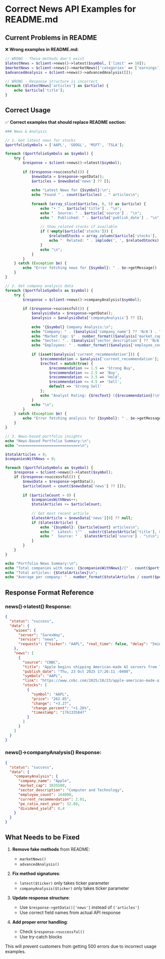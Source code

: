 # Correct News API Examples for README.md

## Current Problems in README

❌ **Wrong examples in README.md:**
```php
// WRONG - These methods don't exist
$latestNews = $client->news()->latest($symbol, ['limit' => 10]);
$marketNews = $client->news()->marketNews(['categories' => ['earnings']]);
$advancedAnalysis = $client->news()->advancedAnalysis([]);

// WRONG - Response structure is incorrect
foreach ($latestNews['articles'] as $article) {
    echo $article['title'];
}
```

## Correct Usage

✅ **Correct examples that should replace README section:**

```php
### News & Analysis

// 1. Get latest news for stocks
$portfolioSymbols = ['AAPL', 'GOOGL', 'MSFT', 'TSLA'];

foreach ($portfolioSymbols as $symbol) {
    try {
        $response = $client->news()->latest($symbol);
        
        if ($response->successful()) {
            $newsData = $response->getData();
            $articles = $newsData['news'] ?? [];
            
            echo "Latest News for {$symbol}:\n";
            echo "Found " . count($articles) . " articles\n";
            
            foreach (array_slice($articles, 0, 5) as $article) {
                echo "• " . $article['title'] . "\n";
                echo "  Source: " . $article['source'] . "\n";
                echo "  Published: " . $article['publish_date'] . "\n";
                
                // Show related stocks if available
                if (!empty($article['stocks'])) {
                    $relatedStocks = array_column($article['stocks'], 'symbol');
                    echo "  Related: " . implode(', ', $relatedStocks) . "\n";
                }
                echo "\n";
            }
        }
    } catch (Exception $e) {
        echo "Error fetching news for {$symbol}: " . $e->getMessage() . "\n";
    }
}

// 2. Get company analysis data
foreach ($portfolioSymbols as $symbol) {
    try {
        $response = $client->news()->companyAnalysis($symbol);
        
        if ($response->successful()) {
            $analysisData = $response->getData();
            $analysis = $analysisData['companyAnalysis'] ?? [];
            
            echo "{$symbol} Company Analysis:\n";
            echo "Company: " . ($analysis['company_name'] ?? 'N/A') . "\n";
            echo "Market Cap: $" . number_format(($analysis['market_cap'] ?? 0)) . "M\n";
            echo "Sector: " . ($analysis['sector_description'] ?? 'N/A') . "\n";
            echo "Employees: " . number_format(($analysis['employee_count'] ?? 0)) . "\n";
            
            if (isset($analysis['current_recommendation'])) {
                $recommendation = $analysis['current_recommendation'];
                $recText = match(true) {
                    $recommendation <= 1.5 => 'Strong Buy',
                    $recommendation <= 2.5 => 'Buy',
                    $recommendation <= 3.5 => 'Hold', 
                    $recommendation <= 4.5 => 'Sell',
                    default => 'Strong Sell'
                };
                echo "Analyst Rating: {$recText} ({$recommendation})\n";
            }
            echo "\n";
        }
    } catch (Exception $e) {
        echo "Error fetching analysis for {$symbol}: " . $e->getMessage() . "\n";
    }
}

// 3. News-based portfolio insights
echo "News-Based Portfolio Summary:\n";
echo "============================\n";

$totalArticles = 0;
$companiesWithNews = 0;

foreach ($portfolioSymbols as $symbol) {
    $response = $client->news()->latest($symbol);
    if ($response->successful()) {
        $newsData = $response->getData();
        $articleCount = count($newsData['news'] ?? []);
        
        if ($articleCount > 0) {
            $companiesWithNews++;
            $totalArticles += $articleCount;
            
            // Get most recent article
            $latestArticle = $newsData['news'][0] ?? null;
            if ($latestArticle) {
                echo "{$symbol}: {$articleCount} articles\n";
                echo "  Latest: \"" . substr($latestArticle['title'], 0, 60) . "...\"\n";
                echo "  Source: " . $latestArticle['source'] . "\n\n";
            }
        }
    }
}

echo "Portfolio News Summary:\n";
echo "Total companies with news: {$companiesWithNews}/{" . count($portfolioSymbols) . "}\n";
echo "Total articles: {$totalArticles}\n";
echo "Average per company: " . number_format($totalArticles / count($portfolioSymbols), 1) . "\n";
```

## Response Format Reference

### news()->latest() Response:
```json
{
  "status": "success",
  "data": {
    "wioex": {
      "server": "SarexWay",
      "service": "news",
      "requests": {"ticker": "AAPL", "real_time": false, "delay": "5min"}
    },
    "news": [
      {
        "source": "CNBC",
        "title": "Apple begins shipping American-made AI servers from Texas",
        "publish_date": "Thu, 23 Oct 2025 17:26:11 -0400", 
        "symbols": "AAPL",
        "link": "https://www.cnbc.com/2025/10/23/apple-american-made-ai-servers-texas.html",
        "stocks": [
          {
            "symbol": "AAPL",
            "price": "262.85", 
            "change": "+3.27",
            "change_percent": "+1.26%",
            "timestamp": "1761335847"
          }
        ]
      }
    ]
  }
}
```

### news()->companyAnalysis() Response:
```json
{
  "status": "success", 
  "data": {
    "companyAnalysis": {
      "company_name": "Apple",
      "market_cap": 3835500,
      "sector_description": "Computer and Technology", 
      "employee_count": 164000,
      "current_recommendation": 2.01,
      "pe_ratio_next_year": 32.89,
      "dividend_yield": 0.4
    }
  }
}
```

## What Needs to be Fixed

1. **Remove fake methods** from README:
   - `marketNews()`
   - `advancedAnalysis()`

2. **Fix method signatures**:
   - `latest($ticker)` only takes ticker parameter
   - `companyAnalysis($ticker)` only takes ticker parameter

3. **Update response structure**:
   - Use `$response->getData()['news']` instead of `['articles']`
   - Use correct field names from actual API response

4. **Add proper error handling**:
   - Check `$response->successful()`
   - Use try-catch blocks

This will prevent customers from getting 500 errors due to incorrect usage examples.